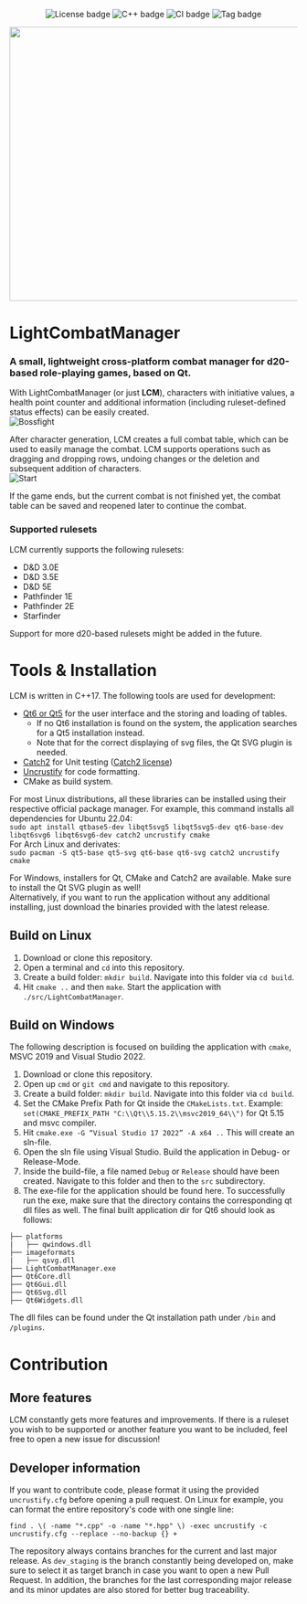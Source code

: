 <div align="center">

   ![License badge](https://img.shields.io/badge/License-MIT-blue.svg)
   ![C++ badge](https://img.shields.io/badge/C++-17-blue.svg)
   ![CI badge](https://github.com/MaxFleur/LightCombatManager/actions/workflows/run.yml/badge.svg)
   ![Tag badge](https://img.shields.io/badge/Release-v2.0.1-blue.svg)

</div>

<p align="center">
  <img width="640" height="480" src="https://github.com/MaxFleur/LightCombatManager/assets/15110943/9e2a420e-c890-4868-b6cd-9512f2aae2ec">
</p>

# LightCombatManager

### A small, lightweight cross-platform combat manager for d20-based role-playing games, based on Qt.

With LightCombatManager (or just **LCM**), characters with initiative values, a health point counter and additional information (including ruleset-defined status effects) can be easily created.\
![Bossfight](https://github.com/MaxFleur/LightCombatManager/assets/15110943/b85a9614-977e-4376-b61f-f1f76e777c82)

After character generation, LCM creates a full combat table, which can be used to easily manage the combat. LCM supports operations such as dragging and dropping rows, undoing changes or the deletion and subsequent addition of characters.\
![Start](https://github.com/MaxFleur/LightCombatManager/assets/15110943/d4a209a6-7abb-4149-be9c-314590923fb9)

If the game ends, but the current combat is not finished yet, the combat table can be saved and reopened later to continue the combat.

### Supported rulesets

LCM currently supports the following rulesets:
* D&D 3.0E
* D&D 3.5E
* D&D 5E
* Pathfinder 1E
* Pathfinder 2E
* Starfinder

Support for more d20-based rulesets might be added in the future.

# Tools & Installation
LCM is written in C++17. The following tools are used for development:
* [Qt6 or Qt5](https://www.qt.io/) for the user interface and the storing and loading of tables.
   * If no Qt6 installation is found on the system, the application searches for a Qt5 installation instead.
   * Note that for the correct displaying of svg files, the Qt SVG plugin is needed.
* [Catch2](https://github.com/catchorg/Catch2) for Unit testing ([Catch2 license](https://github.com/catchorg/Catch2/blob/devel/LICENSE.txt))
* [Uncrustify](https://github.com/uncrustify/uncrustify) for code formatting.
* CMake as build system.

For most Linux distributions, all these libraries can be installed using their respective official package manager. For example, this command installs all dependencies for Ubuntu 22.04:\
`sudo apt install qtbase5-dev libqt5svg5 libqt5svg5-dev qt6-base-dev libqt6svg6 libqt6svg6-dev catch2 uncrustify cmake`\
For Arch Linux and derivates:\
`sudo pacman -S qt5-base qt5-svg qt6-base qt6-svg catch2 uncrustify cmake`

For Windows, installers for Qt, CMake and Catch2 are available. Make sure to install the Qt SVG plugin as well!\
Alternatively, if you want to run the application without any additional installing, just download the binaries provided with the latest release.

## Build on Linux

1. Download or clone this repository.
2. Open a terminal and `cd` into this repository.
3. Create a build folder: `mkdir build`. Navigate into this folder via `cd build`.
4. Hit `cmake ..` and then `make`. Start the application with `./src/LightCombatManager`.

## Build on Windows

The following description is focused on building the application with `cmake`, MSVC 2019 and Visual Studio 2022.

1. Download or clone this repository.
2. Open up `cmd` or `git cmd` and navigate to this repository. 
3. Create a build folder: `mkdir build`. Navigate into this folder via `cd build`.
4. Set the CMake Prefix Path for Qt inside the `CMakeLists.txt`. Example: `set(CMAKE_PREFIX_PATH "C:\\Qt\\5.15.2\\msvc2019_64\\")` for Qt 5.15 and msvc compiler.
5. Hit `cmake.exe -G “Visual Studio 17 2022” -A x64 ..` This will create an sln-file. 
6. Open the sln file using Visual Studio. Build the application in Debug- or Release-Mode.
7. Inside the build-file, a file named `Debug` or `Release` should have been created. Navigate to this folder and then to the `src` subdirectory.
8. The exe-file for the application should be found here. To successfully run the exe, make sure that the directory contains the corresponding qt dll files as well. The final built application dir for Qt6 should look as follows:
```
├── platforms
|   ├── qwindows.dll
├── imageformats
|   ├── qsvg.dll
├── LightCombatManager.exe
├── Qt6Core.dll
├── Qt6Gui.dll
├── Qt6Svg.dll
├── Qt6Widgets.dll
```
The dll files can be found under the Qt installation path under `/bin` and `/plugins`.

# Contribution

## More features

LCM constantly gets more features and improvements. If there is a ruleset you wish to be supported or another feature you want to be included, feel free to open a new issue for discussion!

## Developer information

If you want to contribute code, please format it using the provided `uncrustify.cfg` before opening a pull request. On Linux for example, you can format the entire repository's code with one single line:
```
find . \( -name "*.cpp" -o -name "*.hpp" \) -exec uncrustify -c uncrustify.cfg --replace --no-backup {} +
```

The repository always contains branches for the current and last major release. As `dev_staging` is the branch constantly being developed on, make sure to select it as target branch in case you want to open a new Pull Request. In addition, the branches for the last corresponding major release and its minor updates are also stored for better bug traceability.
